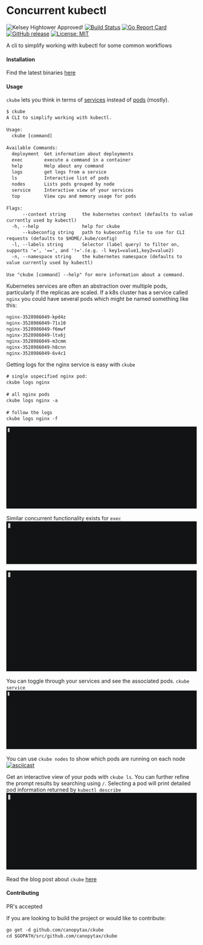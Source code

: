 # Concurrent kubectl
![Kelsey Hightower Approved!](https://img.shields.io/badge/Hightower-approved-blue.svg) [![Build Status](https://travis-ci.org/CanopyTax/ckube.svg?branch=master)](https://travis-ci.org/CanopyTax/ckube) [![Go Report Card](https://goreportcard.com/badge/github.com/CanopyTax/ckube)](https://goreportcard.com/report/github.com/CanopyTax/ckube) [![GitHub release](https://img.shields.io/github/release/CanopyTax/ckube.svg)](https://github.com/CanopyTax/ckube/releases/latest) [![License: MIT](https://img.shields.io/badge/License-MIT-yellow.svg)](https://opensource.org/licenses/MIT)

A cli to simplify working with kubectl for some common workflows

#### Installation
Find the latest binaries [here](https://github.com/devonmoss/ckube/releases/)

#### Usage
`ckube` lets you think in terms of [services](https://kubernetes.io/docs/concepts/services-networking/service/) instead of [pods](https://kubernetes.io/docs/concepts/workloads/pods/pod/) (mostly).


```$xslt
$ ckube
A CLI to simplify working with kubectl.

Usage:
  ckube [command]

Available Commands:
  deployment  Get information about deployments
  exec        execute a command in a container
  help        Help about any command
  logs        get logs from a service
  ls          Interactive list of pods
  nodes       Lists pods grouped by node
  service     Interactive view of your services
  top         View cpu and memory usage for pods

Flags:
      --context string      the kubernetes context (defaults to value currently used by kubectl)
  -h, --help                help for ckube
      --kubeconfig string   path to kubeconfig file to use for CLI requests (defaults to $HOME/.kube/config)
  -l, --labels string       Selector (label query) to filter on, supports '=', '==', and '!='.(e.g. -l key1=value1,key2=value2)
  -n, --namespace string    the kubernetes namespace (defaults to value currently used by kubectl)

Use "ckube [command] --help" for more information about a command.

```

Kubernetes services are often an abstraction over multiple pods, particularly if the replicas are scaled. If a k8s cluster has a service called `nginx` you could have several pods which might be named something like this:
```$xslt
nginx-3528986049-kpd4z
nginx-3528986049-71s10 
nginx-3528986049-f6mwf
nginx-3528986049-ltx6j
nginx-3528986049-m3cmm
nginx-3528986049-h8cnn
nginx-3528986049-6v4c1
```

Getting logs for the nginx service is easy with `ckube`
```
# single uspecified nginx pod:
ckube logs nginx

# all nginx pods
ckube logs nginx -a

# follow the logs
ckube logs nginx -f
```
![](https://github.com/canopytax/ckube/blob/master/images/logs.gif?raw=true)

Similar concurrent functionality exists for `exec`
![](https://github.com/canopytax/ckube/blob/master/images/exec.gif?raw=true)

![](https://github.com/canopytax/ckube/blob/master/images/complex-exec.gif?raw=true)

You can toggle through your services and see the associated pods. `ckube service`
![](https://github.com/canopytax/ckube/blob/master/images/services.gif?raw=true)

You can use `ckube nodes` to show which pods are running on each node
[![asciicast](https://asciinema.org/a/150564.png)](https://asciinema.org/a/150564)

Get an interactive view of your pods with `ckube ls`. You can further refine the prompt results by searching using `/`. Selecting a pod will print detailed pod information returned by `kubectl describe`
![](https://github.com/canopytax/ckube/blob/master/images/list-interactive.gif?raw=true)

Read the blog post about `ckube` [here](https://devonmoss.com/concurrent-kubectl)

#### Contributing
PR's accepted

If you are looking to build the project or would like to contribute:
```$xslt
go get -d github.com/canopytax/ckube
cd $GOPATH/src/github.com/canopytax/ckube
```
